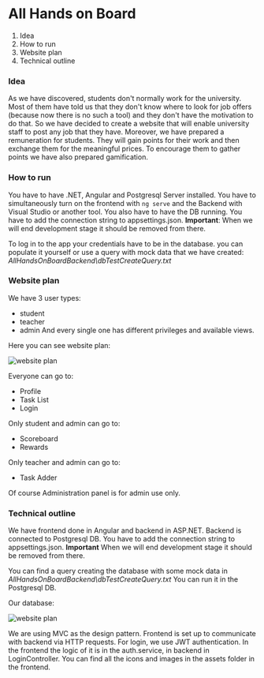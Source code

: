 # All Hands on Board
1. Idea
2. How to run
3. Website plan
4. Technical outline

### Idea
As we have discovered, students don't normally work for the university. Most of them have told us that they don't know where to look for job offers (because now there is no such a tool) and they don't have the motivation to do that. So we have decided to create a website that will enable university staff to post any job that they have. Moreover, we have prepared a remuneration for students. They will gain points for their work and then exchange them for the meaningful prices. To encourage them to gather points we have also prepared gamification.

### How to run

You have to have .NET, Angular and Postgresql Server installed. You have to simultaneously turn on the frontend with `ng serve` and the Backend with Visual Studio or another tool. You also have to have the DB running. You have to add the connection string to appsettings.json.
**Important**: When we will end development stage it should be removed from there.

To log in to the app your credentials have to be in the database. you can populate it yourself or use a query with mock data that we have created: *AllHandsOnBoardBackend\dbTestCreateQuery.txt*

### Website plan
We have 3 user types:
- student
- teacher
- admin
And every single one has different privileges and available views.

Here you can see website plan:

![website plan](https://github.com/Fidelisus/AllHandsOnBoard/tree/master/AllHandsOnBoard/WebsiteMap.png)

Everyone can go to:
- Profile
- Task List
- Login

Only student and admin can go to:
- Scoreboard
- Rewards

Only teacher and admin can go to:
- Task Adder

Of course Administration panel is for admin use only.
### Technical outline
We have frontend done in Angular and backend in ASP.NET. Backend is connected to Postgresql DB. You have to add the connection string to appsettings.json.
**Important** When we will end development stage it should be removed from there.

You can find a query creating the database with some mock data in *AllHandsOnBoardBackend\dbTestCreateQuery.txt*
You can run it in the Postgresql DB.

Our database:

![website plan](https://github.com/Fidelisus/AllHandsOnBoard/tree/master/AllHandsOnBoard/DatabaseDiagram.png)

We are using MVC as the design pattern. Frontend is set up to communicate with backend via HTTP requests.
For login, we use JWT authentication. In the frontend the logic of it is in the auth.service, in backend in LoginController.
You can find all the icons and images in the assets folder in the frontend.
